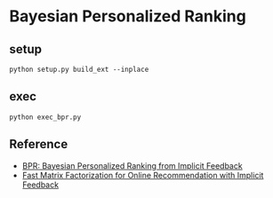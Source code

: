 # Bayesian Personalized Ranking
## setup


	python setup.py build_ext --inplace

## exec


	python exec_bpr.py

## Reference

* [BPR: Bayesian Personalized Ranking from Implicit Feedback](https://arxiv.org/abs/1205.2618)
* [Fast Matrix Factorization for Online Recommendation with Implicit Feedback](http://www.comp.nus.edu.sg/~xiangnan/papers/sigir16-eals-cm.pdf)
